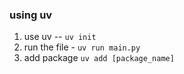 ### using uv

1. use uv -- `uv init`
2. run the file - `uv run main.py`
3. add package `uv add [package_name]`
